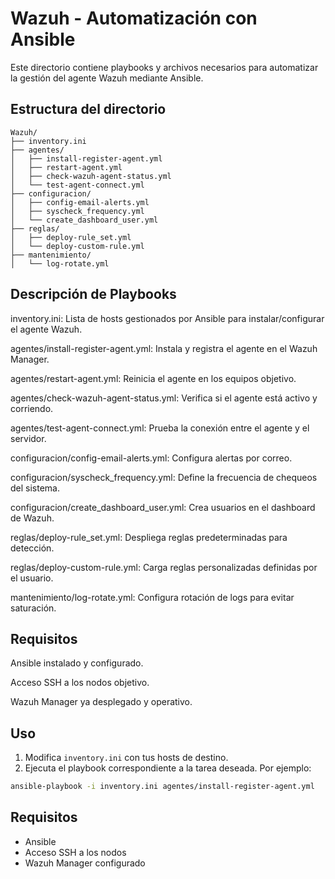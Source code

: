 # Wazuh - Automatización con Ansible

Este directorio contiene playbooks y archivos necesarios para automatizar la gestión del agente Wazuh mediante Ansible.

## Estructura del directorio

```plaintext
Wazuh/
├── inventory.ini
├── agentes/
│   ├── install-register-agent.yml
│   ├── restart-agent.yml
│   ├── check-wazuh-agent-status.yml
│   └── test-agent-connect.yml
├── configuracion/
│   ├── config-email-alerts.yml
│   ├── syscheck_frequency.yml
│   └── create_dashboard_user.yml
├── reglas/
│   ├── deploy-rule_set.yml
│   └── deploy-custom-rule.yml
├── mantenimiento/
│   └── log-rotate.yml
```

## Descripción de Playbooks
inventory.ini: Lista de hosts gestionados por Ansible para instalar/configurar el agente Wazuh.

agentes/install-register-agent.yml: Instala y registra el agente en el Wazuh Manager.

agentes/restart-agent.yml: Reinicia el agente en los equipos objetivo.

agentes/check-wazuh-agent-status.yml: Verifica si el agente está activo y corriendo.

agentes/test-agent-connect.yml: Prueba la conexión entre el agente y el servidor.

configuracion/config-email-alerts.yml: Configura alertas por correo.

configuracion/syscheck_frequency.yml: Define la frecuencia de chequeos del sistema.

configuracion/create_dashboard_user.yml: Crea usuarios en el dashboard de Wazuh.

reglas/deploy-rule_set.yml: Despliega reglas predeterminadas para detección.

reglas/deploy-custom-rule.yml: Carga reglas personalizadas definidas por el usuario.

mantenimiento/log-rotate.yml: Configura rotación de logs para evitar saturación.


## Requisitos
Ansible instalado y configurado.

Acceso SSH a los nodos objetivo.

Wazuh Manager ya desplegado y operativo.

## Uso

1. Modifica `inventory.ini` con tus hosts de destino.
2. Ejecuta el playbook correspondiente a la tarea deseada. Por ejemplo:

```bash
ansible-playbook -i inventory.ini agentes/install-register-agent.yml
```

## Requisitos

- Ansible
- Acceso SSH a los nodos
- Wazuh Manager configurado
